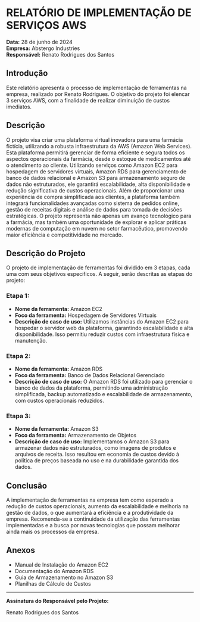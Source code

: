 # RELATÓRIO DE IMPLEMENTAÇÃO DE SERVIÇOS AWS

**Data:** 28 de junho de 2024  
**Empresa:** Abstergo Industries  
**Responsável:** Renato Rodrigues dos Santos

## Introdução

Este relatório apresenta o processo de implementação de ferramentas na empresa, realizado por Renato Rodrigues. O objetivo do projeto foi elencar 3 serviços AWS, com a finalidade de realizar diminuição de custos imediatos.

## Descrição

O projeto visa criar uma plataforma virtual inovadora para uma farmácia fictícia, utilizando a robusta infraestrutura da AWS (Amazon Web Services). Esta plataforma permitirá gerenciar de forma eficiente e segura todos os aspectos operacionais da farmácia, desde o estoque de medicamentos até o atendimento ao cliente. Utilizando serviços como Amazon EC2 para hospedagem de servidores virtuais, Amazon RDS para gerenciamento de banco de dados relacional e Amazon S3 para armazenamento seguro de dados não estruturados, ele garantirá escalabilidade, alta disponibilidade e redução significativa de custos operacionais. Além de proporcionar uma experiência de compra simplificada aos clientes, a plataforma também integrará funcionalidades avançadas como sistema de pedidos online, gestão de receitas digitais e análise de dados para tomada de decisões estratégicas. O projeto representa não apenas um avanço tecnológico para a farmácia, mas também uma oportunidade de explorar e aplicar práticas modernas de computação em nuvem no setor farmacêutico, promovendo maior eficiência e competitividade no mercado.

## Descrição do Projeto

O projeto de implementação de ferramentas foi dividido em 3 etapas, cada uma com seus objetivos específicos. A seguir, serão descritas as etapas do projeto:

### Etapa 1:
- **Nome da ferramenta:** Amazon EC2
- **Foco da ferramenta:** Hospedagem de Servidores Virtuais
- **Descrição de caso de uso:** Utilizamos instâncias do Amazon EC2 para hospedar o servidor web da plataforma, garantindo escalabilidade e alta disponibilidade. Isso permitiu reduzir custos com infraestrutura física e manutenção.

### Etapa 2:
- **Nome da ferramenta:** Amazon RDS
- **Foco da ferramenta:** Banco de Dados Relacional Gerenciado
- **Descrição de caso de uso:** O Amazon RDS foi utilizado para gerenciar o banco de dados da plataforma, permitindo uma administração simplificada, backup automatizado e escalabilidade de armazenamento, com custos operacionais reduzidos.

### Etapa 3:
- **Nome da ferramenta:** Amazon S3
- **Foco da ferramenta:** Armazenamento de Objetos
- **Descrição de caso de uso:** Implementamos o Amazon S3 para armazenar dados não estruturados, como imagens de produtos e arquivos de receita. Isso resultou em economia de custos devido à política de preços baseada no uso e na durabilidade garantida dos dados.

## Conclusão

A implementação de ferramentas na empresa tem como esperado a redução de custos operacionais, aumento da escalabilidade e melhoria na gestão de dados, o que aumentará a eficiência e a produtividade da empresa. Recomenda-se a continuidade da utilização das ferramentas implementadas e a busca por novas tecnologias que possam melhorar ainda mais os processos da empresa.

## Anexos

- Manual de Instalação do Amazon EC2
- Documentação do Amazon RDS
- Guia de Armazenamento no Amazon S3
- Planilhas de Cálculo de Custos

---

**Assinatura do Responsável pelo Projeto:**

Renato Rodrigues dos Santos
